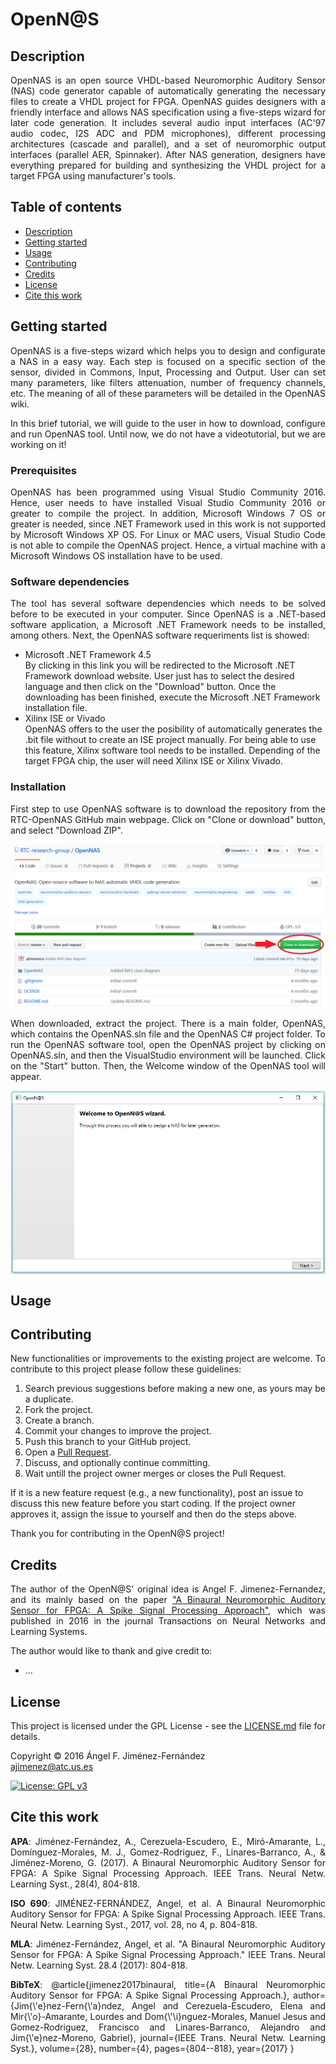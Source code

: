 # OpenN@S

<h2 name="Description">Description</h2>
<p align="justify">
<!--What OpenNAS is; Its main features-->
OpenNAS is an open source VHDL-based Neuromorphic Auditory Sensor (NAS) code generator capable of automatically generating the necessary files to create a VHDL project for FPGA. OpenNAS guides designers with a friendly interface and allows NAS specification using a five-steps wizard for later code generation. It includes several audio input interfaces (AC'97 audio codec, I2S ADC and PDM microphones), different processing architectures (cascade and parallel), and a set of neuromorphic output interfaces (parallel AER, Spinnaker). After NAS generation, designers have everything prepared for building and synthesizing the VHDL project for a target FPGA using manufacturer's tools.
</p>

<h2>Table of contents</h2>
<p align="justify">
<ul>
<li><a href="#Description">Description</a></li>
<li><a href="#GettingStarted">Getting started</a></li>
<li><a href="#Usage">Usage</a></li>
<li><a href="#Contributing">Contributing</a></li>
<li><a href="#Credits">Credits</a></li>
<li><a href="#License">License</a></li>
<li><a href="#Cite">Cite this work</a></li>
</ul>
</p>

<h2 name="GettingStarted">Getting started</h2>

<p align="justify">
<!--Add some brief instructions and introduction and maybe a link to a videotutorial!-->
 OpenNAS is a five-steps wizard which helps you to design and configurate a NAS in a easy way. Each step is focused on a specific section of the sensor, divided in Commons, Input, Processing and Output. User can set many parameters, like filters attenuation, number of frequency channels, etc. The meaning of all of these parameters will be detailed in the OpenNAS wiki.
</p>

<p align="justify">
In this brief tutorial, we will guide to the user in how to download, configure and run OpenNAS tool. Until now, we do not have a videotutorial, but we are working on it!
</p>

<!-- How to install OpenN@S and what prerrequisites are needed. -->
<h3>Prerequisites</h3>
<p align="justify">OpenNAS has been programmed using Visual Studio Community 2016. Hence, user needs to have installed Visual Studio Community 2016 or greater to compile the project. In addition, Microsoft Windows 7 OS or greater is needed, since .NET Framework used in this work is not supported by Microsoft Windows XP OS. For Linux or MAC users, Visual Studio Code is not able to compile the OpenNAS project. Hence, a virtual machine with a Microsoft Windows OS installation have to be used.
</p>
 
<h3>Software dependencies</h3>
<p align="justify">
The tool has several software dependencies which needs to be solved before to be executed in your computer. Since OpenNAS is a .NET-based software application, a Microsoft .NET Framework needs to be installed, among others. Next, the OpenNAS software requeriments list is showed:
</p>
  <ul>
    <li>Microsoft .NET Framework 4.5</li>By clicking in this link you will be redirected to the Microsoft .NET Framework download website. User just has to select the desired language and then click on the "Download" button. Once the downloading has been finished, execute the Microsoft .NET Framework installation file. 
	<li>Xilinx ISE or Vivado</li>OpenNAS offers to the user the posibility of automatically generates the .bit file without to create an ISE project manually. For being able to use this feature, Xilinx software tool needs to be installed. Depending of the target FPGA chip, the user will need Xilinx ISE or Xilinx Vivado.
  </ul>
</p>
<h3>Installation</h3>
<p align="justify">
  First step to use OpenNAS software is to download the repository from the RTC-OpenNAS GitHub main webpage. Click on "Clone or download" button, and select "Download ZIP".
</p>
 
<img align="center" src="https://github.com/RTC-research-group/OpenNAS/blob/master/OpenNAS/Wiki_files/Images/Img_download_repo.png">
 
<p align="justify">
  When downloaded, extract the project. There is a main folder, OpenNAS, which contains the OpenNAS.sln file and the OpenNAS C# project folder. To run the OpenNAS software tool, open the OpenNAS project by clicking on OpenNAS.sln, and then the VisualStudio environment will be launched. Click on the "Start" button. Then, the Welcome window of the OpenNAS tool will appear.
</p>

<img align="center" src="https://github.com/RTC-research-group/OpenNAS/blob/master/OpenNAS/Wiki_files/Images/Img_OpenNAS_Welcome.PNG">

<h2 name="Usage">Usage</h2>
<!--Add a brief tutorial or user manual in order to make it easy and understandable to work with OpenN@S for a user that has not tried it yet. Add images and stuff. This could easily be the transcription of the videotutorial and some screenshots from it.-->

<p align="justify">
</p>

<h2 name="Contributing">Contributing</h2>
<p align="justify">
New functionalities or improvements to the existing project are welcome. To contribute to this project please follow these guidelines:
<ol align="justify">
<li> Search previous suggestions before making a new one, as yours may be a duplicate.</li>
<li> Fork the project.</li>
<li> Create a branch.</li>
<li> Commit your changes to improve the project.</li>
<li> Push this branch to your GitHub project.</li>
<li> Open a <a href="https://github.com/RTC-research-group/OpenNAS/pulls">Pull Request</a>.</li>
<li> Discuss, and optionally continue committing.</li>
<li> Wait untill the project owner merges or closes the Pull Request.</li>
</ol>
If it is a new feature request (e.g., a new functionality), post an issue to discuss this new feature before you start coding. If the project owner approves it, assign the issue to yourself and then do the steps above.
</p>
<p align="justify">
Thank you for contributing in the OpenN@S project!
</p>

<h2 name="Credits">Credits</h2>
<p align="justify">
The author of the OpenN@S' original idea is Angel F. Jimenez-Fernandez, and its mainly based on the paper <a href="https://ieeexplore.ieee.org/document/7523402/">"A Binaural Neuromorphic Auditory Sensor for FPGA: A Spike Signal Processing Approach"</a>, which was published in 2016 in the journal Transactions on Neural Networks and Learning Systems.
</p>
<p align="justify">
The author would like to thank and give credit to:
<ul align="justify">
<li>...</li>
</ul>
</p>

<h2 name="License">License</h2>

<p align="justify">
This project is licensed under the GPL License - see the <a href="https://raw.githubusercontent.com/RTC-research-group/OpenNAS/master/LICENSE">LICENSE.md</a> file for details.
</p>
<p align="justify">
Copyright © 2016 Ángel F. Jiménez-Fernández<br>  
<a href="mailto:ajimenez@atc.us.es">ajimenez@atc.us.es</a>
</p>

[![License: GPL v3](https://img.shields.io/badge/License-GPL%20v3-blue.svg)](http://www.gnu.org/licenses/gpl-3.0)

<h2 name="Cite">Cite this work</h2>
<p align="justify">
<b>APA</b>: Jiménez-Fernández, A., Cerezuela-Escudero, E., Miró-Amarante, L., Domínguez-Morales, M. J., Gomez-Rodriguez, F., Linares-Barranco, A., & Jiménez-Moreno, G. (2017). A Binaural Neuromorphic Auditory Sensor for FPGA: A Spike Signal Processing Approach. IEEE Trans. Neural Netw. Learning Syst., 28(4), 804-818.
</p>
<p align="justify">
<b>ISO 690</b>: JIMÉNEZ-FERNÁNDEZ, Angel, et al. A Binaural Neuromorphic Auditory Sensor for FPGA: A Spike Signal Processing Approach. IEEE Trans. Neural Netw. Learning Syst., 2017, vol. 28, no 4, p. 804-818.
</p>
<p align="justify">
<b>MLA</b>: Jiménez-Fernández, Angel, et al. "A Binaural Neuromorphic Auditory Sensor for FPGA: A Spike Signal Processing Approach." IEEE Trans. Neural Netw. Learning Syst. 28.4 (2017): 804-818.
</p>
<p align="justify">
<b>BibTeX</b>: @article{jimenez2017binaural,
  title={A Binaural Neuromorphic Auditory Sensor for FPGA: A Spike Signal Processing Approach.},
  author={Jim{\'e}nez-Fern{\'a}ndez, Angel and Cerezuela-Escudero, Elena and Mir{\'o}-Amarante, Lourdes and Dom{\'\i}nguez-Morales, Manuel Jesus and Gomez-Rodriguez, Francisco and Linares-Barranco, Alejandro and Jim{\'e}nez-Moreno, Gabriel},
  journal={IEEE Trans. Neural Netw. Learning Syst.},
  volume={28},
  number={4},
  pages={804--818},
  year={2017}
}
</p>
